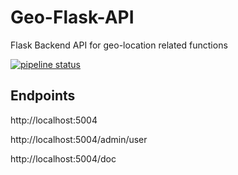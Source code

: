 # Geo-Flask-API

Flask Backend API for geo-location related functions

[![pipeline status](https://gitlab.com/yds05238/Geo-Flask-API/badges/master/pipeline.svg)](https://gitlab.com/yds05238/Geo-Flask-API/commits/master)

## Endpoints

http://localhost:5004

http://localhost:5004/admin/user

http://localhost:5004/doc
